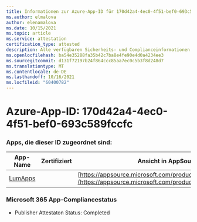 ```yaml
---
title: Informationen zur Azure-App-ID für 170d42a4-4ec0-4f51-bef0-693c589fccfc
ms.author: elmalova
author: elenamalova
ms.date: 10/15/2021
ms.topic: article
ms.service: attestation
certification_type: attested
description: Alle verfügbaren Sicherheits- und Complianceinformationen für 170d42a4-4ec0-4f51-bef0-693c589fccfc.
ms.openlocfilehash: ba54e35288fa35b42c7ba8e4fe90e4d0a4234ee3
ms.sourcegitcommit: d131f72197b24f864ccc85aa7ec0c5b3f8d248d7
ms.translationtype: MT
ms.contentlocale: de-DE
ms.lasthandoff: 10/16/2021
ms.locfileid: "60400782"
---
```

# <a name="azure-app-id-170d42a4-4ec0-4f51-bef0-693c589fccfc"></a>Azure-App-ID: 170d42a4-4ec0-4f51-bef0-693c589fccfc


### <a name="apps-associated-with-this-id"></a>Apps, die dieser ID zugeordnet sind:
| **App-Name** | **Zertifiziert** | **Ansicht in AppSource** |
|--------------|---------------|-----------------------|
| [LumApps](https://docs.microsoft.com/microsoft-365-app-certification/forward/WA200001015) |  | [https://appsource.microsoft.com/product/office/WA200001015](https://appsource.microsoft.com/product/office/WA200001015) |

### <a name="microsoft-365-app-compliance-status"></a>Microsoft 365 App-Compliancestatus
- Publisher Attestaton Status: Completed
